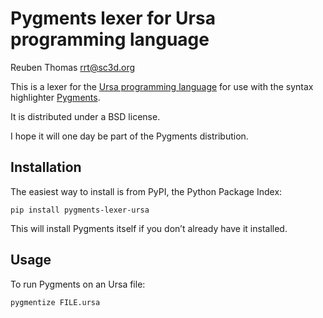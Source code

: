 # Pygments lexer for Ursa programming language

Reuben Thomas <rrt@sc3d.org>  

This is a lexer for the [Ursa programming language](https://ursalang.github.io)
for use with the syntax highlighter [Pygments](https://pygments.org).

It is distributed under a BSD license.

I hope it will one day be part of the Pygments distribution.


## Installation

The easiest way to install is from PyPI, the Python Package Index:

`pip install pygments-lexer-ursa`

This will install Pygments itself if you don’t already have it installed.


## Usage

To run Pygments on an Ursa file:

`pygmentize FILE.ursa`
